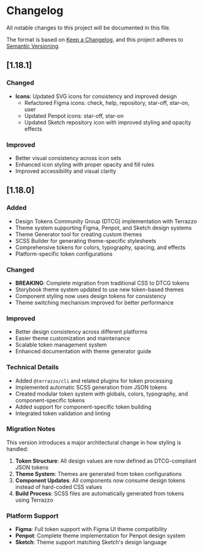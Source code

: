 # Changelog

All notable changes to this project will be documented in this file.

The format is based on [Keep a Changelog](https://keepachangelog.com/en/1.0.0/),
and this project adheres to [Semantic Versioning](https://semver.org/spec/v2.0.0.html).

## [1.18.1]

### Changed

- **Icons**: Updated SVG icons for consistency and improved design
  - Refactored Figma icons: check, help, repository, star-off, star-on, user
  - Updated Penpot icons: star-off, star-on
  - Updated Sketch repository icon with improved styling and opacity effects

### Improved

- Better visual consistency across icon sets
- Enhanced icon styling with proper opacity and fill rules
- Improved accessibility and visual clarity

## [1.18.0]

### Added

- Design Tokens Community Group (DTCG) implementation with Terrazzo
- Theme system supporting Figma, Penpot, and Sketch design systems
- Theme Generator tool for creating custom themes
- SCSS Builder for generating theme-specific stylesheets
- Comprehensive tokens for colors, typography, spacing, and effects
- Platform-specific token configurations

### Changed

- **BREAKING**: Complete migration from traditional CSS to DTCG tokens
- Storybook theme system updated to use new token-based themes
- Component styling now uses design tokens for consistency
- Theme switching mechanism improved for better performance

### Improved

- Better design consistency across different platforms
- Easier theme customization and maintenance
- Scalable token management system
- Enhanced documentation with theme generator guide

### Technical Details

- Added `@terrazzo/cli` and related plugins for token processing
- Implemented automatic SCSS generation from JSON tokens
- Created modular token system with globals, colors, typography, and component-specific tokens
- Added support for component-specific token building
- Integrated token validation and linting

### Migration Notes

This version introduces a major architectural change in how styling is handled:

1. **Token Structure**: All design values are now defined as DTCG-compliant JSON tokens
2. **Theme System**: Themes are generated from token configurations
3. **Component Updates**: All components now consume design tokens instead of hard-coded CSS values
4. **Build Process**: SCSS files are automatically generated from tokens using Terrazzo

### Platform Support

- **Figma**: Full token support with Figma UI theme compatibility
- **Penpot**: Complete theme implementation for Penpot design system
- **Sketch**: Theme support matching Sketch's design language

